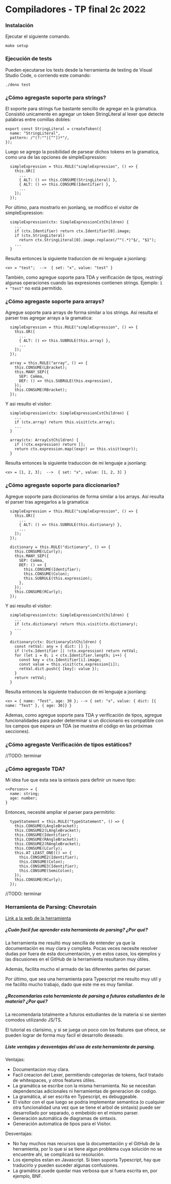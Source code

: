 # Compiladores - TP final 2c 2022

### Instalación

Ejecutar el siguiente comando.

```
make setup
```

### Ejecución de tests

Pueden ejecutarse los tests desde la herramienta de testing de Visual Studio Code, o corriendo este comando:

```
./deno test
```

### ¿Cómo agregaste soporte para strings?

El soporte para strings fue bastante sencillo de agregar en la grámatica. Consistió unicamente en agregar un token StringLiteral al lexer que detecte palabras entre comillas dobles:

```
export const StringLiteral = createToken({
  name: "StringLiteral",
  pattern: /"(?:""|[^"])*"/,
});
```

Luego se agrego la posibilidad de parsear dichos tokens en la gramatica, como una de las opciones de simpleExpression:

```
  simpleExpression = this.RULE("simpleExpression", () => {
    this.OR([
      ...
      { ALT: () => this.CONSUME(StringLiteral) },
      { ALT: () => this.CONSUME(Identifier) },
      ...
    ]);
  });
```

Por último, para mostrarlo en jsonlang, se modifico el visitor de simpleExpression:

```
  simpleExpression(ctx: SimpleExpressionCstChildren) {
    ...
    if (ctx.Identifier) return ctx.Identifier[0].image;
    if (ctx.StringLiteral)
      return ctx.StringLiteral[0].image.replace(/^"(.*)"$/, "$1");
    ...
  }
```

Resulta entonces la siguiente traduccion de mi lenguaje a jsonlang:

```
<x> = "test";  -->  { set: "x", value: "test" }
```

También, como agregue soporte para TDA y verificación de tipos, restringí algunas operaciones cuando las expresiones contienen strings. Ejemplo: `1 + "test"` no está permitido.

### ¿Cómo agregaste soporte para arrays?

Agregue soporte para arrays de forma similar a los strings. Así resulta el parser tras agregar arrays a la gramatica:

```
  simpleExpression = this.RULE("simpleExpression", () => {
    this.OR([
      ...
      { ALT: () => this.SUBRULE(this.array) },
      ...
    ]);
  });

  array = this.RULE("array", () => {
    this.CONSUME(LBracket);
    this.MANY_SEP({
      SEP: Comma,
      DEF: () => this.SUBRULE(this.expression),
    });
    this.CONSUME(RBracket);
  });
```

Y asi resulto el visitor:

```
  simpleExpression(ctx: SimpleExpressionCstChildren) {
    ...
    if (ctx.array) return this.visit(ctx.array);
    ...
  }

  array(ctx: ArrayCstChildren) {
    if (!ctx.expression) return [];
    return ctx.expression.map((expr) => this.visit(expr));
  }
```

Resulta entonces la siguiente traduccion de mi lenguaje a jsonlang:

```
<x> = [1, 2, 3];  -->  { set: "x", value: [1, 2, 3] }
```

### ¿Cómo agregaste soporte para diccionarios?

Agregue soporte para diccionarios de forma similar a los arrays. Así resulta el parser tras agregarlos a la gramatica:

```
  simpleExpression = this.RULE("simpleExpression", () => {
    this.OR([
      ...
      { ALT: () => this.SUBRULE(this.dictionary) },
      ...
    ]);
  });

  dictionary = this.RULE("dictionary", () => {
    this.CONSUME(LCurly);
    this.MANY_SEP({
      SEP: Comma,
      DEF: () => {
        this.CONSUME(Identifier);
        this.CONSUME(Colon);
        this.SUBRULE(this.expression);
      },
    });
    this.CONSUME(RCurly);
  });
```

Y asi resulto el visitor:

```
  simpleExpression(ctx: SimpleExpressionCstChildren) {
    ...
    if (ctx.dictionary) return this.visit(ctx.dictionary);
    ...
  }

  dictionary(ctx: DictionaryCstChildren) {
    const retVal: any = { dict: [] };
    if (!ctx.Identifier || !ctx.expression) return retVal;
    for (let i = 0; i < ctx.Identifier.length; i++) {
      const key = ctx.Identifier[i].image;
      const value = this.visit(ctx.expression[i]);
      retVal.dict.push({ [key]: value });
    }
    return retVal;
  }
```

Resulta entonces la siguiente traduccion de mi lenguaje a jsonlang:

```
<x> = { name: "Test", age: 30 }; --> { set: "x", value: { dict: [{ name: "Test" }, { age: 30]} }
```

Ademas, como agregue soporte para TDA y verificación de tipos, agregue funcionalidades para poder determinar si un diccionario es compatible con los campos que espera un TDA (se muestra el código en las próximas secciones).

### ¿Cómo agregaste Verificación de tipos estáticos?

//TODO: terminar

### ¿Cómo agregaste TDA?

Mi idea fue que esta sea la sintaxis para definir un nuevo tipo:

```
<<Person>> = {
  name: string;
  age: number;
}
```

Entonces, necesité ampliar el parser para permitirlo:

```
  typeStatement = this.RULE("typeStatement", () => {
    this.CONSUME(LAngleBracket);
    this.CONSUME2(LAngleBracket);
    this.CONSUME(Identifier);
    this.CONSUME(RAngleBracket);
    this.CONSUME2(RAngleBracket);
    this.CONSUME(LCurly);
    this.AT_LEAST_ONE(() => {
      this.CONSUME2(Identifier);
      this.CONSUME(Colon);
      this.CONSUME3(Identifier);
      this.CONSUME(SemiColon);
    });
    this.CONSUME(RCurly);
  });
```

//TODO: terminar

### Herramienta de Parsing: Chevrotain

[Link a la web de la herramienta](https://chevrotain.io/docs/)

##### ¿Cuán facil fue aprender esta herramienta de parsing? ¿Por qué?

La herramienta me resultó muy sencilla de entender ya que la documentación es muy clara y completa. Pocas veces necesite resolver dudas por fuera de esta documentación, y en estos casos, los ejemplos y las discusiones en el GitHub de la herramienta resultaron muy útiles.

Además, facilita mucho el armado de las diferentes partes del parser.

Por último, que sea una herramienta para Typescript me resulto muy util y me facilito mucho trabajo, dado que este me es muy familiar.

##### ¿Recomendarías esta herramienta de parsing a futuros estudiantes de la materia? ¿Por qué?

La recomendaría totalmente a futuros estudiantes de la materia si se sienten comodos utilizando JS/TS.

El tutorial es clarisimo, y si se juega un poco con los features que ofrece, se pueden lograr de forma muy facil el desarrollo deseado.

##### Liste ventajas y desventajas del uso de esta herramienta de parsing.

Ventajas:

- Documentacion muy clara.
- Facil creacion del Lexer, permitiendo categorias de tokens, facil tratado de whitespaces, y otros features útiles.
- La gramática se escribe con la misma herramienta. No se necesitan dependencias adicionales ni herramientas de generacion de codigo.
- La gramática, al ser escrita en Typescript, es debuggeable.
- El visitor con el que luego se podria implementar semantica (o cualquier otra funcionalidad una vez que se tiene el arbol de sintaxis) puede ser desarrollado por separado, o embebido en el mismo parser.
- Generación automática de diagramas de sintaxis.
- Generación automatica de tipos para el Visitor.

Desventajas:

- No hay muchos mas recursos que la documentación y el GitHub de la herramienta, por lo que si se tiene algun problema cuya solución no se encuentre ahí, se complicará su resolución.
- Los ejemplos estan en Javascript. Si bien soporta Typescript, hay que traducirlo y pueden suceder algunas confusiones.
- La gramática puede quedar mas verbosa que si fuera escrita en, por ejemplo, BNF.
